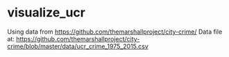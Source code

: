 # visualize_ucr

Using data from https://github.com/themarshallproject/city-crime/
Data file at: https://github.com/themarshallproject/city-crime/blob/master/data/ucr_crime_1975_2015.csv